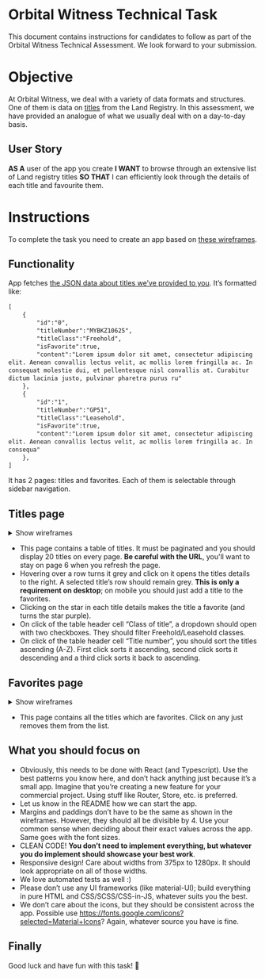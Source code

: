 # Orbital Witness Technical Task

This document contains instructions for candidates to follow as part of the Orbital Witness Technical Assessment. We look forward to your submission.

# Objective
At Orbital Witness, we deal with a variety of data formats and structures. One of them is data on [titles](https://eservices.landregistry.gov.uk/eservices/FindAProperty/view/resources/example_register.pdf) from the Land Registry. In this assessment, we have provided an analogue of what we usually deal with on a day-to-day basis.

## User Story
**AS A** user of the app you create **I WANT** to browse through an extensive list of Land registry titles **SO THAT** I can efficiently look through the details of each title and favourite them.

# Instructions
To complete the task you need to create an app based on [these wireframes](https://github.com/orbitalwitness/tech-test/tree/main/wireframes).

## Functionality
App fetches [the JSON data about titles we’ve provided to you](https://github.com/orbitalwitness/tech-test/tree/main/data). It’s formatted like:

```
[
    {
        "id":"0",
        "titleNumber":"MYBKZ10625",
        "titleClass":"Freehold",
        "isFavorite":true,
        "content":"Lorem ipsum dolor sit amet, consectetur adipiscing elit. Aenean convallis lectus velit, ac mollis lorem fringilla ac. In consequat molestie dui, et pellentesque nisl convallis at. Curabitur dictum lacinia justo, pulvinar pharetra purus ru"
    },
    {
        "id":"1",
        "titleNumber":"GP51",
        "titleClass":"Leasehold",
        "isFavorite":true,
        "content":"Lorem ipsum dolor sit amet, consectetur adipiscing elit. Aenean convallis lectus velit, ac mollis lorem fringilla ac. In consequa"
    },
]
```

It has 2 pages: titles and favorites. Each of them is selectable through sidebar navigation.

## Titles page

<details>
<summary>Show wireframes</summary>
<p>

#### List of titles and title details

![Titles page](wireframes/Titles%20page.png)

#### Dropdown filter

![Titles page - dropdown](wireframes/Titles%20page%20-%20dropdown.png)

</p>
</details>

 - This page contains a table of titles. It must be paginated and you should display 20 titles on every page. **Be careful with the URL**, you'll want to stay on page 6 when you refresh the page.
 - Hovering over a row turns it grey and click on it opens the titles details to the right. A selected title’s row should remain grey. **This is only a requirement on desktop**; on mobile you should just add a title to the favorites.
 - Clicking on the star in each title details makes the title a favorite (and turns the star purple).
 - On click of the table header cell “Class of title”, a dropdown should open with two checkboxes. They should filter Freehold/Leasehold classes.
 - On click of the table header cell “Title number”, you should sort the titles ascending (A-Z). First click sorts it ascending, second click sorts it descending and a third click sorts it back to ascending.

## Favorites page

<details>
<summary>Show wireframes</summary>
<p>

![Favourites page](wireframes/Favourites%20page.png)

</p>
</details>


- This page contains all the titles which are favorites. Click on any just removes them from the list.

## What you should focus on
- Obviously, this needs to be done with React (and Typescript). Use the best patterns you know here, and don’t hack anything just because it’s a small app. Imagine that you’re creating a new feature for your commercial project. Using stuff like Router, Store, etc. is preferred.
- Let us know in the README how we can start the app.
- Margins and paddings don’t have to be the same as shown in the wireframes. However, they should all be divisible by 4. Use your common sense when deciding about their exact values across the app. Same goes with the font sizes.
- CLEAN CODE! **You don’t need to implement everything, but whatever you do implement should showcase your best work**.
- Responsive design! Care about widths from 375px to 1280px. It should look appropriate on all of those widths.
- We love automated tests as well :)
- Please don’t use any UI frameworks (like material-UI); build everything in pure HTML and CSS/SCSS/CSS-in-JS, whatever suits you the best.
- We don’t care about the icons, but they should be consistent across the app. Possible use https://fonts.google.com/icons?selected=Material+Icons? Again, whatever source you have is fine.

## Finally

Good luck and have fun with this task! 🚀
